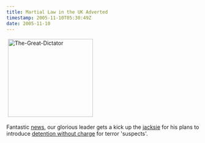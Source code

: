 ```yaml
---
title: Martial Law in the UK Adverted
timestamp: 2005-11-10T05:30:49Z
date: 2005-11-10
---
```


<img src="http://blog.whatfettle.com/The-Great-Dictator.jpg" height="203" width="222" border="0" hspace="4" vspace="4" alt="The-Great-Dictator" />
<p>Fantastic <a href="http://newsvote.bbc.co.uk/1/hi/uk_politics/4422086.stm?display=1">news</a>, our glorious leader gets   a kick up the <a href="http://www.peevish.co.uk/slang/j.htm">jacksie</a> for his plans to introduce <a href="http://en.wikipedia.org/wiki/Habeas_corpus">detention without charge</a> for terror 'suspects'.</p>
